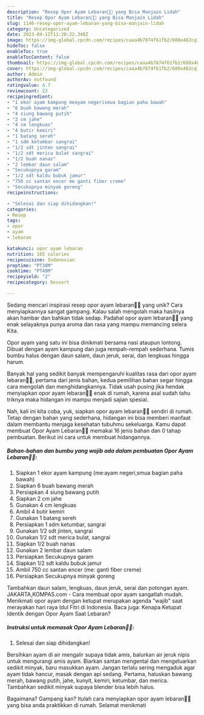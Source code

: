 ```yaml
---
description: "Resep Opor Ayam Lebaran👩‍🍳 yang Bisa Manjain Lidah"
title: "Resep Opor Ayam Lebaran👩‍🍳 yang Bisa Manjain Lidah"
slug: 1146-resep-opor-ayam-lebaran-yang-bisa-manjain-lidah
category: Uncategorized
date: 2023-04-12T11:20:22.348Z
image: https://img-global.cpcdn.com/recipes/caaa4b7874f61fb2/680x482cq70/opor-ayam-lebaran-foto-resep-utama.jpg
hideToc: false
enableToc: true
enableTocContent: false
thumbnail: https://img-global.cpcdn.com/recipes/caaa4b7874f61fb2/680x482cq70/opor-ayam-lebaran-foto-resep-utama.jpg
cover: https://img-global.cpcdn.com/recipes/caaa4b7874f61fb2/680x482cq70/opor-ayam-lebaran-foto-resep-utama.jpg
author: Admin
authorAv: notfound
ratingvalue: 4.7
reviewcount: 22
recipeingredient:
- "1 ekor ayam kampung meayam negerismua bagian paha bawah"
- "6 buah bawang merah"
- "4 siung bawang putih"
- "2 cm jahe"
- "4 cm lengkuas"
- "4 butir kemiri"
- "1 batang sereh"
- "1 sdm ketumbar sangrai"
- "1/2 sdt jinten sangrai"
- "1/2 sdt merica bulat sangrai"
- "1/2 buah nanas"
- "2 lembar daun salam"
- "Secukupnya garam"
- "1/2 sdt kaldu bubuk jamur"
- "750 cc santan encer me ganti fiber creme"
- "Secukupnya minyak goreng"
recipeinstructions:

- "Selesai dan siap dihidangkan!"
categories:
- Resep
tags:
- opor
- ayam
- lebaran

katakunci: opor ayam lebaran 
nutrition: 165 calories
recipecuisine: Indonesian
preptime: "PT38M"
cooktime: "PT49M"
recipeyield: "2"
recipecategory: Dessert

---
```





Sedang mencari inspirasi resep opor ayam lebaran👩‍🍳 yang unik? Cara menyiapkannya sangat gampang. Kalau salah mengolah maka hasilnya akan hambar dan bahkan tidak sedap. Padahal opor ayam lebaran👩‍🍳 yang enak selayaknya punya aroma dan rasa yang mampu memancing selera Kita.





Opor ayam yang satu ini bisa dinikmati bersama nasi ataupun lontong. Dibuat dengan ayam kampung dan juga rempah-rempah sederhana. Tumis bumbu halus dengan daun salam, daun jeruk, serai, dan lengkuas hingga harum.

Banyak hal yang sedikit banyak mempengaruhi kualitas rasa dari opor ayam lebaran👩‍🍳, pertama dari jenis bahan, kedua pemilihan bahan segar hingga cara mengolah dan menghidangkannya. Tidak usah pusing jika hendak menyiapkan opor ayam lebaran👩‍🍳 enak di rumah, karena asal sudah tahu triknya maka hidangan ini mampu menjadi sajian spesial.






Nah, kali ini kita coba, yuk, siapkan opor ayam lebaran👩‍🍳 sendiri di rumah. Tetap dengan bahan yang sederhana, hidangan ini bisa memberi manfaat dalam membantu menjaga kesehatan tubuhmu sekeluarga. Kamu dapat membuat Opor Ayam Lebaran👩‍🍳 memakai 16 jenis bahan dan 0 tahap pembuatan. Berikut ini cara untuk membuat hidangannya.

<!--inarticleads1-->

##### Bahan-bahan dan bumbu yang wajib ada dalam pembuatan Opor Ayam Lebaran👩‍🍳:

1. Siapkan 1 ekor ayam kampung (me:ayam negeri,smua bagian paha bawah)
1. Siapkan 6 buah bawang merah
1. Persiapkan 4 siung bawang putih
1. Siapkan 2 cm jahe
1. Gunakan 4 cm lengkuas
1. Ambil 4 butir kemiri
1. Gunakan 1 batang sereh
1. Persiapkan 1 sdm ketumbar, sangrai
1. Gunakan 1/2 sdt jinten, sangrai
1. Gunakan 1/2 sdt merica bulat, sangrai
1. Siapkan 1/2 buah nanas
1. Gunakan 2 lembar daun salam
1. Persiapkan Secukupnya garam
1. Siapkan 1/2 sdt kaldu bubuk jamur
1. Ambil 750 cc santan encer (me: ganti fiber creme)
1. Persiapkan Secukupnya minyak goreng


Tambahkan daun salam, lengkuas, daun jeruk, serai dan potongan ayam. JAKARTA,KOMPAS.com - Cara membuat opor ayam sangatlah mudah. Menikmati opor ayam dengan ketupat merupakan agenda &#34;wajib&#34; saat merayakan hari raya Idul Fitri di Indonesia. Baca juga: Kenapa Ketupat Identik dengan Opor Ayam Saat Lebaran? 

<!--inarticleads2-->

##### Instruksi untuk memasak Opor Ayam Lebaran👩‍🍳:


1. Selesai dan siap dihidangkan!

Bersihkan ayam di air mengalir supaya tidak amis, balurkan air jeruk nipis untuk mengurangi amis ayam. Biarkan santan mengental dan mengeluarkan sedikit minyak, baru masukkan ayam. Jangan terlalu sering mengaduk agar ayam tidak hancur, masak dengan api sedang. Pertama, haluskan bawang merah, bawang putih, jahe, kunyit, kemiri, ketumbar, dan merica. Tambahkan sedikit minyak supaya blender bisa lebih halus. 

Bagaimana? Gampang kan? Itulah cara menyiapkan opor ayam lebaran👩‍🍳 yang bisa anda praktikkan di rumah. Selamat menikmati
